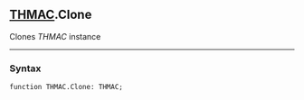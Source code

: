 ## [THMAC](../thmac.md).Clone

Clones *THMAC* instance

---
### Syntax
```delphi
function THMAC.Clone: THMAC;
```

